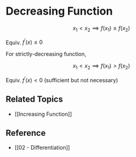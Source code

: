 # Decreasing Function

$$
x_{1}<x_{2}\implies f(x_{1}) \ge f(x_{2})
$$

Equiv. $f^{\prime}\left(x\right)\le0$

For strictly-decreasing function,

$$
x_{1}<x_{2}\implies f(x_{1}) > f(x_{2})
$$

Equiv. $f^{\prime}\left(x\right)<0$ (sufficient but not necessary)

## Related Topics

- [[Increasing Function]]

## Reference

- [[02 - Differentiation]]

